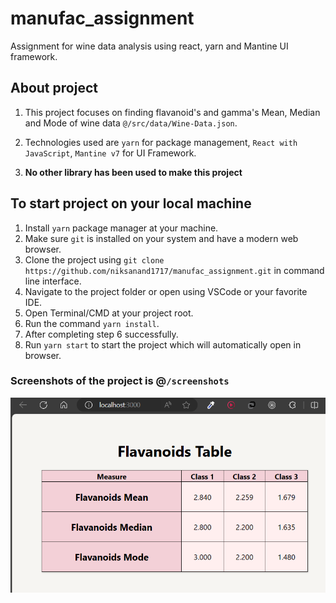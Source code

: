 # manufac_assignment

Assignment for wine data analysis using react, yarn and Mantine UI framework.

## About project

1. This project focuses on finding flavanoid's and gamma's Mean, Median and Mode of wine data `@/src/data/Wine-Data.json`.

2. Technologies used are `yarn` for package management, `React with JavaScript`, `Mantine v7` for UI Framework.

3. **No other library has been used to make this project**

## To start project on your local machine

1. Install `yarn` package manager at your machine.
2. Make sure `git` is installed on your system and have a modern web browser.
3. Clone the project using `git clone https://github.com/niksanand1717/manufac_assignment.git` in command line interface.
4. Navigate to the project folder or open using VSCode or your favorite IDE.
5. Open Terminal/CMD at your project root.
6. Run the command `yarn install`.
7. After completing step 6 successfully.
8. Run `yarn start` to start the project which will automatically open in browser.

### Screenshots of the project is @`/screenshots`

![screenshot of Flavanoids data table](https://github.com/niksanand1717/manufac_assignment/blob/main/screenshots/flavanoids%20table.png)
